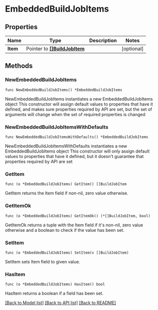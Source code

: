 <!--
Copyright (C) 2020-2025 Arm Limited or its affiliates and Contributors. All rights reserved.
SPDX-License-Identifier: Apache-2.0
-->
# EmbeddedBuildJobItems

## Properties

Name | Type | Description | Notes
------------ | ------------- | ------------- | -------------
**Item** | Pointer to [**[]BuildJobItem**](BuildJobItem.md) |  | [optional] 

## Methods

### NewEmbeddedBuildJobItems

`func NewEmbeddedBuildJobItems() *EmbeddedBuildJobItems`

NewEmbeddedBuildJobItems instantiates a new EmbeddedBuildJobItems object
This constructor will assign default values to properties that have it defined,
and makes sure properties required by API are set, but the set of arguments
will change when the set of required properties is changed

### NewEmbeddedBuildJobItemsWithDefaults

`func NewEmbeddedBuildJobItemsWithDefaults() *EmbeddedBuildJobItems`

NewEmbeddedBuildJobItemsWithDefaults instantiates a new EmbeddedBuildJobItems object
This constructor will only assign default values to properties that have it defined,
but it doesn't guarantee that properties required by API are set

### GetItem

`func (o *EmbeddedBuildJobItems) GetItem() []BuildJobItem`

GetItem returns the Item field if non-nil, zero value otherwise.

### GetItemOk

`func (o *EmbeddedBuildJobItems) GetItemOk() (*[]BuildJobItem, bool)`

GetItemOk returns a tuple with the Item field if it's non-nil, zero value otherwise
and a boolean to check if the value has been set.

### SetItem

`func (o *EmbeddedBuildJobItems) SetItem(v []BuildJobItem)`

SetItem sets Item field to given value.

### HasItem

`func (o *EmbeddedBuildJobItems) HasItem() bool`

HasItem returns a boolean if a field has been set.


[[Back to Model list]](../README.md#documentation-for-models) [[Back to API list]](../README.md#documentation-for-api-endpoints) [[Back to README]](../README.md)



